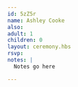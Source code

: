 ```yaml
---
id: 5zZ5r
name: Ashley Cooke
also:
adult: 1
children: 0
layout: ceremony.hbs
rsvp:
notes: |
  Notes go here

---
```

